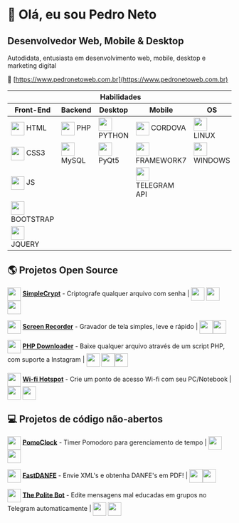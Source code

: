  # 👋 Olá, eu sou Pedro Neto 
 ## Desenvolvedor Web, Mobile & Desktop
 Autodidata, entusiasta em desenvolvimento web, mobile, desktop e marketing digital
 
 
  🔗 [https://www.pedronetoweb.com.br](https://www.pedronetoweb.com.br)
 
 
 <table> 
    <thead>
     <tr>
      <th colspan=5>
       Habilidades
      </th>
     </tr>
      <tr>
       <th>Front-End</th>
       <th>Backend</th>
       <th>Desktop</th>
       <th>Mobile</th>
       <th>OS</th>
     </tr>
   </thead>
 
  <tbody>
   <tr>
     <td><img valign="middle" src="https://upload.wikimedia.org/wikipedia/commons/thumb/6/61/HTML5_logo_and_wordmark.svg/1200px-HTML5_logo_and_wordmark.svg.png" width="30" height="30" /> HTML</td>
     <td><img valign="middle" src="https://ajuda.hostnet.com.br/wp-content/uploads/2017/12/php-logo.png" width="30" height="30" /> PHP</td>
     <td><img valign="middle" src="https://upload.wikimedia.org/wikipedia/commons/thumb/0/0a/Python.svg/1200px-Python.svg.png" width="30" height="30" /> PYTHON</td>
     <td><img valign="middle" src="https://miro.medium.com/max/1024/1*TIYxj124ayE5gIo4jdIQ3w.png" width="30" height="30" /> CORDOVA</td>
    <td><img valign="middle" src="https://wikiimg.tojsiabtv.com/wikipedia/commons/thumb/3/35/Tux.svg/1200px-Tux.svg.png" width="30" height="30" /> LINUX</td>
   </tr>
   
   <tr>
     <td><img valign="middle" src="https://logospng.org/download/css-3/logo-css-3-2048.png" width="30" height="30" /> CSS3</td>
     <td><img valign="middle" src="https://www.rodrigocalado.com.br/wp-content/uploads/2015/11/MySQL.svg_.png" width="30" height="30" /> MySQL</td>
     <td><img valign="middle" src="https://agetintopc.com/wp-content/uploads2/2021/01/Qt-Creator-Free-Download.png.webp" width="30" height="30" /> PyQt5</td>
     <td><img valign="middle" src="https://miro.medium.com/max/512/1*qaDcl89dJyfbjNulnnFTHQ.png" width="30" height="30" /> FRAMEWORK7</td>
    <td><img valign="middle" src="https://upload.wikimedia.org/wikipedia/commons/thumb/4/48/Windows_logo_-_2012_%28dark_blue%29.svg/2048px-Windows_logo_-_2012_%28dark_blue%29.svg.png" width="30" height="30" /> WINDOWS</td>
   </tr>
   
   <tr>
     <td><img valign="middle" src="https://logospng.org/download/javascript/logo-javascript-1024.png" width="30" height="30" /> JS</td>
     <td></td>
     <td></td>
     <td><img valign="middle" src="https://upload.wikimedia.org/wikipedia/commons/thumb/8/82/Telegram_logo.svg/2048px-Telegram_logo.svg.png" width="30" height="30" /> TELEGRAM API</td>
    <td></td>
   </tr>
   
   <tr>
     <td><img valign="middle" src="https://upload.wikimedia.org/wikipedia/commons/thumb/b/b2/Bootstrap_logo.svg/1200px-Bootstrap_logo.svg.png" width="30" height="30" /> BOOTSTRAP</td>
     <td></td>
     <td></td>
     <td></td>
    <td></td>
   </tr>
   
   <tr>
     <td><img valign="middle" src="https://www.shareicon.net/data/2048x2048/2015/08/10/82802_jquery_4096x4096.png"" width="30" height="30" /> JQUERY</td>
     <td></td>
     <td></td>
     <td></td>
    <td></td>
   </tr>
   
  </tbody>
 </table>


 ## 🌎 Projetos Open Source
 <img valign="middle" src="https://github.com/pedropamn/simplecrypt/blob/main/padlock.ico" width="30" height="30" /> <b>[SimpleCrypt](https://github.com/pedropamn/simplecrypt)</b> - Criptografe qualquer arquivo com senha | <img valign="middle" src="https://upload.wikimedia.org/wikipedia/commons/thumb/4/48/Windows_logo_-_2012_%28dark_blue%29.svg/2048px-Windows_logo_-_2012_%28dark_blue%29.svg.png" width="30" height="30" /> <img valign="middle" src="https://wikiimg.tojsiabtv.com/wikipedia/commons/thumb/3/35/Tux.svg/1200px-Tux.svg.png" width="30" height="30" /><img valign="middle" src="https://upload.wikimedia.org/wikipedia/commons/thumb/0/0a/Python.svg/1200px-Python.svg.png" width="30" height="30" />
      
 <img valign="middle" src="https://cdn-icons-png.flaticon.com/512/786/786129.png" width="30" height="30" /> <b>[Screen Recorder](https://github.com/pedropamn/ScreenRecorder)</b> - Gravador de tela simples, leve e rápido | <img valign="middle" src="https://upload.wikimedia.org/wikipedia/commons/thumb/4/48/Windows_logo_-_2012_%28dark_blue%29.svg/2048px-Windows_logo_-_2012_%28dark_blue%29.svg.png" width="30" height="30" /><img valign="middle" src="https://upload.wikimedia.org/wikipedia/commons/thumb/0/0a/Python.svg/1200px-Python.svg.png" width="30" height="30" />
  
 <img valign="middle" src="https://www.fepe.org.br/portal/wp-content/uploads/2021/03/cloud-icone-downloads.png" width="30" height="30" /> <b>[PHP Downloader](https://github.com/pedropamn/PHP-Downloader/)</b> - Baixe qualquer arquivo através de um script PHP, com suporte a Instagram | <img valign="middle" src="https://upload.wikimedia.org/wikipedia/commons/thumb/4/48/Windows_logo_-_2012_%28dark_blue%29.svg/2048px-Windows_logo_-_2012_%28dark_blue%29.svg.png" width="30" height="30" /> <img valign="middle" src="https://wikiimg.tojsiabtv.com/wikipedia/commons/thumb/3/35/Tux.svg/1200px-Tux.svg.png" width="30" height="30" /><img valign="middle" src="https://ajuda.hostnet.com.br/wp-content/uploads/2017/12/php-logo.png" width="30" height="30" />
 
 <img valign="middle" src="https://i.pinimg.com/originals/33/ca/57/33ca5738c2f2933f78ebe15b04a9ec9d.png" width="30" height="30" /> <b>[Wi-fi Hotspot](https://github.com/pedropamn/wifihotspot/)</b> - Crie um ponto de acesso Wi-fi com seu PC/Notebook | <img valign="middle" src="https://upload.wikimedia.org/wikipedia/commons/thumb/4/48/Windows_logo_-_2012_%28dark_blue%29.svg/2048px-Windows_logo_-_2012_%28dark_blue%29.svg.png" width="30" height="30" /> <img valign="middle" src="http://cdn.onlinewebfonts.com/svg/img_20148.png" width="30" height="30" />
 

 
 ## 💻 Projetos de código não-abertos
  <img valign="middle" src="https://play-lh.googleusercontent.com/8HfvqGBIakgUdVCT0If-9Q02VJJTmBgMcs8C95Kl6X8KF0mJIZabdm0i78QiwCs8lT8B=s180-rw" width="30" height="30" /> <b>[PomoClock](https://play.google.com/store/apps/details?id=com.pamn.pomoclock&hl=pt_BR&gl=US)</b> - Timer Pomodoro para gerenciamento de tempo | <img valign="middle" src="https://altyra.com/wp-content/uploads/2018/11/android-logo-png-transparent.png" width="30" height="30" /><img valign="middle" src="https://miro.medium.com/max/512/1*qaDcl89dJyfbjNulnnFTHQ.png" width="30" height="30" /> 
      
 <img valign="middle" src="https://cdn-icons-png.flaticon.com/512/1356/1356479.png" width="30" height="30" /> <b>[FastDANFE](https://fastdanfe.herokuapp.com/)</b> - Envie XML's e obtenha DANFE's em PDF! | <img valign="middle" src="https://upload.wikimedia.org/wikipedia/commons/thumb/6/61/HTML5_logo_and_wordmark.svg/1200px-HTML5_logo_and_wordmark.svg.png" width="30" height="30" /><img valign="middle" src="https://ajuda.hostnet.com.br/wp-content/uploads/2017/12/php-logo.png" width="30" height="30" />
      
 <img valign="middle" src="https://cdn1.telegram-cdn.org/file/cfz-MpXDiqsZtksBLz80TQ9hvfIAOEz3GTJwLqEEu2PCWhWvJRzFKToOD-M4TNpJJGZUL7UwRtgeTeiXEFra_VQOIJ5SVKtvKfZNqhW_L4fT_1LXZXWgyQv9Gqgcl7Fg2tM9oZMnakyLruryE7llA8p7F4v7YCcjZ6CK03ISuH3MnxJiCqBRCWNL_s6qkTwyjtPHJfI8djqsoXnDbYarcHSZkPeroi6BEuqhr2D5yOyQuSGJrZ3zMFt5F5gPsoWsxNe0LUG7-eb62wIOyKqHWFjlcjAurkyz3Q8PVSPzTM8JvMemZZykGk-nvcFjs1kxloZC1FWo_CmZyDRhS_DbKw.jpg" width="30" height="30" /> <b>[The Polite Bot](http://t.me/thepolite_bot)</b> - Edite mensagens mal educadas em grupos no Telegram automaticamente | <img valign="middle" src="https://upload.wikimedia.org/wikipedia/commons/thumb/8/82/Telegram_logo.svg/2048px-Telegram_logo.svg.png" width="30" height="30" /> <img valign="middle" src="https://ajuda.hostnet.com.br/wp-content/uploads/2017/12/php-logo.png" width="30" height="30" />


 

<!---
pedropamn/pedropamn is a ✨ special ✨ repository because its `README.md` (this file) appears on your GitHub profile.
You can click the Preview link to take a look at your changes.
--->
